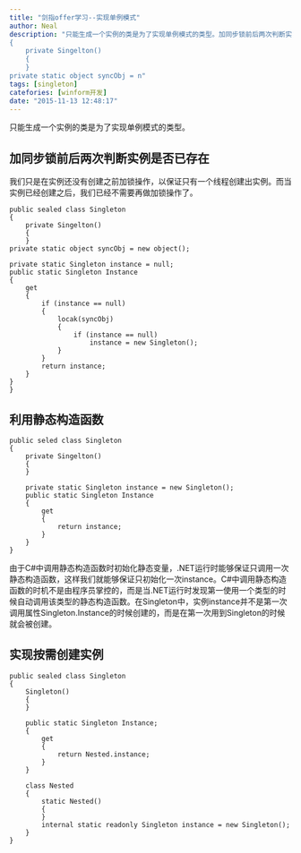 ```yaml
---
title: "剑指offer学习--实现单例模式"
author: Neal
description: "只能生成一个实例的类是为了实现单例模式的类型。加同步锁前后两次判断实例是否已存在我们只是在实例还没有创建之前加锁操作，以保证只有一个线程创建出实例。而当实例已经创建之后，我们已经不需要再做加锁操作了。public sealed class Singleton
{
    private Singelton()
    {
    }
private static object syncObj = n"
tags: [singleton]
catefories: [winform开发]
date: "2015-11-13 12:48:17"
---
```

只能生成一个实例的类是为了实现单例模式的类型。
## 加同步锁前后两次判断实例是否已存在 ##
我们只是在实例还没有创建之前加锁操作，以保证只有一个线程创建出实例。而当实例已经创建之后，我们已经不需要再做加锁操作了。

```
public sealed class Singleton
{
	private Singelton()
	{
	}
private static object syncObj = new object();

private static Singleton instance = null;
public static Singleton Instance
{
	get
	{
		if (instance == null)
		{
			locak(syncObj)
			{
				if (instance == null)
					instance = new Singleton();				
			}
		}
		return instance;
	}
}
}
```
## 利用静态构造函数 ##

```
public seled class Singleton
{
	private Singelton()
	{
	}

	private static Singleton instance = new Singleton();
	public static Singleton Instance
	{
		get
		{
			return instance;
		}
	}
}
```
由于C#中调用静态构造函数时初始化静态变量，.NET运行时能够保证只调用一次静态构造函数，这样我们就能够保证只初始化一次instance。C#中调用静态构造函数的时机不是由程序员掌控的，而是当.NET运行时发现第一使用一个类型的时候自动调用该类型的静态构造函数。在Singleton中，实例instance并不是第一次调用属性Singleton.Instance的时候创建的，而是在第一次用到Singleton的时候就会被创建。
## 实现按需创建实例 ##

```
public sealed class Singleton
{
	Singleton()
	{
	}

	public static Singleton Instance;
	{
		get
		{
			return Nested.instance;
		}
	}

	class Nested
	{
		static Nested()
		{
		}
		internal static readonly Singleton instance = new Singleton();
	}
}
```